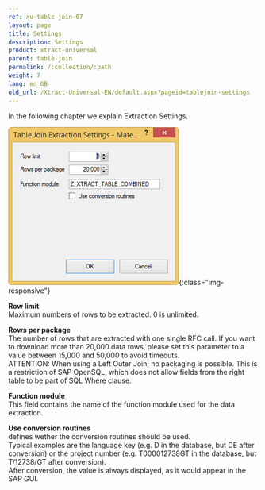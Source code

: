 ```yaml
---
ref: xu-table-join-07
layout: page
title: Settings
description: Settings
product: xtract-universal
parent: table-join
permalink: /:collection/:path
weight: 7
lang: en_GB
old_url: /Xtract-Universal-EN/default.aspx?pageid=tablejoin-settings
---
```


In the following chapter we explain Extraction Settings.     

![tj-xu-settings](/img/content/tj-xu-settings.png){:class="img-responsive"}


**Row limit**<br>
Maximum numbers of rows to be extracted. 0 is unlimited.

**Rows per package**<br>
The number of rows that are extracted with one single RFC call. If you want to download more than 20,000 data rows, please set this parameter to a value between 15,000 and 50,000 to avoid timeouts.<br>
ATTENTION: When using a Left Outer Join, no packaging is possible. This is a restriction of SAP OpenSQL, which does not allow fields from the right table to be part of SQL Where clause.

**Function module**<br>
This field contains the name of the function module used for the data extraction.

**Use conversion routines**<br>
defines wether the conversion routines should be used.<br>
Typical examples are the language key (e.g. D in the database, but DE after conversion)
or the project number (e.g. T000012738GT in the database, but T/12738/GT after conversion).<br>
After conversion, the value is always displayed, as it would appear in the SAP GUI.